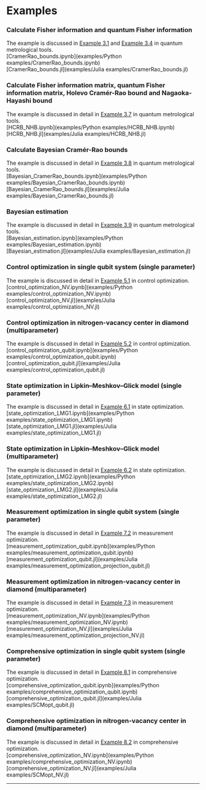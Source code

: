 # Examples 

### Calculate Fisher information and quantum Fisher information 
The example is discussed in [Example 3.1](./guide/guide_bounds.md#example3_1) 
and [Example 3.4](./guide/guide_bounds.md#example3_4) in quantum metrological tools.  
[CramerRao_bounds.ipynb](examples/Python examples/CramerRao_bounds.ipynb)  
[CramerRao_bounds.jl](examples/Julia examples/CramerRao_bounds.jl) 

### Calculate Fisher information matrix, quantum Fisher information matrix, Holevo Cramér-Rao bound and Nagaoka-Hayashi bound
The example is discussed in detail in [Example 3.7](./guide/guide_bounds.md#example3_7) 
in quantum metrological tools.  
[HCRB_NHB.ipynb](examples/Python examples/HCRB_NHB.ipynb)  
[HCRB_NHB.jl](examples/Julia examples/HCRB_NHB.jl)  

### Calculate Bayesian Cramér-Rao bounds
The example is discussed in detail in [Example 3.8](./guide/guide_bounds.md#example3_8) 
in quantum metrological tools.  
[Bayesian_CramerRao_bounds.ipynb](examples/Python examples/Bayesian_CramerRao_bounds.ipynb)  
[Bayesian_CramerRao_bounds.jl](examples/Julia examples/Bayesian_CramerRao_bounds.jl)  

### Bayesian estimation
The example is discussed in detail in [Example 3.9](./guide/guide_bounds.md#example3_9) 
in quantum metrological tools.   
[Bayesian_estimation.ipynb](examples/Python examples/Bayesian_estimation.ipynb)  
[Bayesian_estimation.jl](examples/Julia examples/Bayesian_estimation.jl)  

### Control optimization in single qubit system (single parameter)
The example is discussed in detail in [Example 5.1](./guide/guide_bounds.md#example5_1) 
in control optimization.  
[control_optimization_NV.ipynb](examples/Python examples/control_optimization_NV.ipynb)  
[control_optimization_NV.jl](examples/Julia examples/control_optimization_NV.jl)  

### Control optimization in nitrogen-vacancy center in diamond (multiparameter) 
The example is discussed in detail in [Example 5.2](./guide/guide_bounds.md#example5_2) 
in control optimization.  
[control_optimization_qubit.ipynb](examples/Python examples/control_optimization_qubit.ipynb)  
[control_optimization_qubit.jl](examples/Julia examples/control_optimization_qubit.jl)  
 
### State optimization in Lipkin–Meshkov–Glick model (single parameter) 
The example is discussed in detail in [Example 6.1](./guide/guide_bounds.md#example6_1) 
in state optimization.  
[state_optimization_LMG1.ipynb](examples/Python examples/state_optimization_LMG1.ipynb)  
[state_optimization_LMG1.jl](examples/Julia examples/state_optimization_LMG1.jl)  

### State optimization in Lipkin–Meshkov–Glick model (multiparameter) 
The example is discussed in detail in [Example 6.2](./guide/guide_bounds.md#example6_2) 
in state optimization.  
[state_optimization_LMG2.ipynb](examples/Python examples/state_optimization_LMG2.ipynb)  
[state_optimization_LMG2.jl](examples/Julia examples/state_optimization_LMG2.jl) 

### Measurement optimization in single qubit system (single parameter) 
The example is discussed in detail in [Example 7.2](./guide/guide_bounds.md#example7_2) 
in measurement optimization.  
[measurement_optimization_qubit.ipynb](examples/Python examples/measurement_optimization_qubit.ipynb)  
[measurement_optimization_qubit.jl](examples/Julia examples/measurement_optimization_projection_qubit.jl)  

### Measurement optimization in nitrogen-vacancy center in diamond (multiparameter) 
The example is discussed in detail in [Example 7.3](./guide/guide_bounds.md#example7_3) 
in measurement optimization.  
[measurement_optimization_NV.ipynb](examples/Python examples/measurement_optimization_NV.ipynb)  
[measurement_optimization_NV.jl](examples/Julia examples/measurement_optimization_projection_NV.jl)  

### Comprehensive optimization in single qubit system (single parameter) 
The example is discussed in detail in [Example 8.1](./guide/guide_bounds.md#example8_1) 
in comprehensive optimization.  
[comprehensive_optimization_qubit.ipynb](examples/Python examples/comprehensive_optimization_qubit.ipynb)  
[comprehensive_optimization_qubit.jl](examples/Julia examples/SCMopt_qubit.jl) 


### Comprehensive optimization in nitrogen-vacancy center in diamond (multiparameter) 
The example is discussed in detail in [Example 8.2](./guide/guide_bounds.md#example8_2) 
in comprehensive optimization.  
[comprehensive_optimization_NV.ipynb](examples/Python examples/comprehensive_optimization_NV.ipynb)  
[comprehensive_optimization_NV.jl](examples/Julia examples/SCMopt_NV.jl)

---
